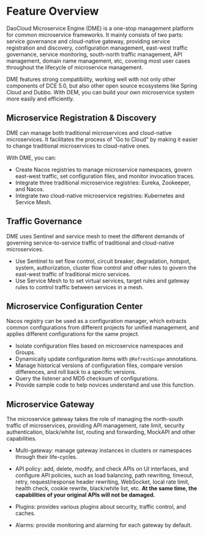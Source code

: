# Feature Overview

DaoCloud Microservice Engine (DME) is a one-stop management platform for common microservice frameworks. It mainly consists of two parts: service governance and cloud-native gateway, providing service registration and discovery, configuration management, east-west traffic governance, service monitoring, south-north traffic management, API management, domain name management, etc, covering most user cases throughout the lifecycle of microservice management.

DME features strong compatibility, working well with not only other components of DCE 5.0, but also other open source ecosystems like Spring Cloud and Dubbo. With DEM, you can build your own microservice system more easily and efficiently.

## Microservice Registration & Discovery

DME can manage both traditional microservices and cloud-native microservices. It facilitates the process of "Go to Cloud" by making it easier to change traditional microservices to cloud-native ones.

With DME, you can:

- Create Nacos registries to manage microservice namespaces, govern east-west traffic, set configuration files, and monitor invocation traces.
- Integrate three traditional microservice registries: Eureka, Zookeeper, and Nacos.
- Integrate two cloud-native microservice registries: Kubernetes and Service Mesh.

## Traffic Governance

DME uses Sentinel and service mesh to meet the different demands of governing service-to-service traffic of traditional and cloud-native microservices.

- Use Sentinel to set flow control, circuit breaker, degradation, hotspot, system, authorization, cluster flow control and other rules to govern the east-west traffic of traditional micro services.
- Use Service Mesh to to set virtual services, target rules and gateway rules to control traffic between services in a mesh.

## Microservice Configuration Center

Nacos registry can be used as a configuration manager, which extracts common configurations from different projects for unified management, and applies different configurations for the same project.

- Isolate configuration files based on microservice namespaces and Groups.
- Dynamically update configuration items with `@RefreshScope` annotations.
- Manage historical versions of configuration files, compare version differences, and roll back to a specific versions.
- Query the listener and MD5 checksum of configurations.
- Provide sample code to help novices understand and use this function.

## Microservice Gateway

The microservice gateway takes the role of managing the north-south traffic of microservices, providing API management, rate limit, security authentication, black/white list, routing and forwarding, MockAPI and other capabilities.

- Multi-gateway: manage gateway instances in clusters or namespaces through their life-cycles.
- API policy: add, delete, modify, and check APIs on UI interfaces, and configure API policies, such as load balancing, path rewriting, timeout, retry, request/response header rewriting, WebSocket, local rate limit, health check, cookie rewrite, black/white list, etc. **At the same time, the capabilities of your original APIs will not be damaged.**

- Plugins: provides various plugins about security, traffic control, and caches.
- Alarms: provide monitoring and alarming for each gateway by default.
